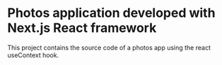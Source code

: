 # Photos application developed with Next.js React framework

This project contains the source code of a photos app using the react useContext hook.
